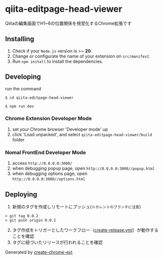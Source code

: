 # qiita-editpage-head-viewer

Qiitaの編集画面でH1~6の位置関係を視覚化するChrome拡張です

## Installing

1. Check if your `Node.js` version is >= **20**.
2. Change or configurate the name of your extension on `src/manifest`.
3. Run `npm install` to install the dependencies.

## Developing

run the command

```shell
$ cd qiita-editpage-head-viewer

$ npm run dev
```

### Chrome Extension Developer Mode

1. set your Chrome browser 'Developer mode' up
2. click 'Load unpacked', and select `qiita-editpage-head-viewer/build` folder

### Nomal FrontEnd Developer Mode

1. access `http://0.0.0.0:3000/`
2. when debugging popup page, open `http://0.0.0.0:3000//popup.html`
3. when debugging options page, open `http://0.0.0.0:3000//options.html`

## Deploying

1. 新規のタグを作成しリモートにプッシュ(`※カレントのブランチに注意`)
```
> git tag 0.0.2
> git push origin 0.0.2
```

2. タグ作成をトリガーとしたワークフロー（[create-release.yml](./.github/workflows/create-release.yml)）が動作することを確認
3. タグに紐づいたリリースが行われることを確認

Generated by [create-chrome-ext](https://github.com/guocaoyi/create-chrome-ext)
